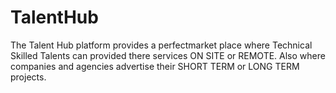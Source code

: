 # TalentHub

The Talent Hub platform provides a perfectmarket place where Technical Skilled Talents can provided there services ON SITE or REMOTE.
Also where companies and agencies advertise their SHORT TERM or LONG TERM projects.
